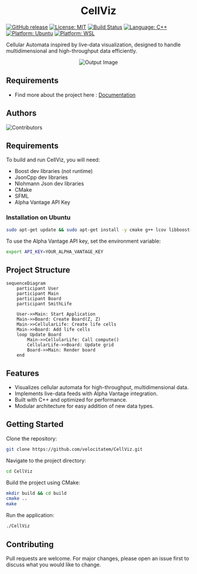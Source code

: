 <h1 style="text-align: center;">CellViz</h1>

[![GitHub release](https://img.shields.io/github/v/release/velocitatem/CellViz)](https://github.com/velocitatem/CellViz/releases) [![License: MIT](https://img.shields.io/badge/License-MIT-blue.svg)](https://opensource.org/licenses/MIT) [![Build Status](https://img.shields.io/github/actions/workflow/status/velocitatem/CellViz/ci.yml)](https://github.com/velocitatem/CellViz/actions) [![Language: C++](https://img.shields.io/badge/language-C%2B%2B-%23f34b7d)](https://en.wikipedia.org/wiki/C%2B%2B) [![Platform: Ubuntu](https://img.shields.io/badge/platform-Ubuntu-orange)](https://ubuntu.com/) [![Platform: WSL](https://img.shields.io/badge/platform-Windows-blue)](https://learn.microsoft.com/en-us/windows/wsl/install)

Cellular Automata inspired by live-data visualization, designed to handle multidimensional and high-throughput data efficiently.

<div style="text-align: center;">
  <img src="https://github.com/user-attachments/assets/5206dec2-d7c7-43cb-b913-4b2c32efb07d" alt="Output Image">
</div>

## Requirements

- Find more about the project here : [Documentation](https://velocitatem.github.io/CellViz/)

  
## Authors
![Contributors](https://contrib.rocks/image?repo=velocitatem/CellViz)

## Requirements

To build and run CellViz, you will need:

- Boost dev libraries (not runtime)
- JsonCpp dev libraries
- Nlohmann Json dev libraries
- CMake
- SFML
- Alpha Vantage API Key

### Installation on Ubuntu

```bash
sudo apt-get update && sudo apt-get install -y cmake g++ lcov libboost-all-dev libsfml-dev libgtest-dev nlohmann-json3-dev libcurl4-openssl-dev libgtk-3-dev libjsoncpp-dev
```

To use the Alpha Vantage API key, set the environment variable:

```bash
export API_KEY=YOUR_ALPHA_VANTAGE_KEY
```

## Project Structure

```mermaid
sequenceDiagram
    participant User
    participant Main
    participant Board
    participant SmithLife

    User->>Main: Start Application
    Main->>Board: Create Board(Z, Z)
    Main->>CellularLife: Create life cells
    Main->>Board: Add life cells
    loop Update Board
        Main->>CellularLife: Call compute()
        CellularLife->>Board: Update grid
        Board->>Main: Render board
    end
```

## Features

- Visualizes cellular automata for high-throughput, multidimensional data.
- Implements live-data feeds with Alpha Vantage integration.
- Built with C++ and optimized for performance.
- Modular architecture for easy addition of new data types.

## Getting Started

Clone the repository:

```bash
git clone https://github.com/velocitatem/CellViz.git
```

Navigate to the project directory:

```bash
cd CellViz
```

Build the project using CMake:

```bash
mkdir build && cd build
cmake ..
make
```

Run the application:

```bash
./CellViz
```

## Contributing

Pull requests are welcome. For major changes, please open an issue first to discuss what you would like to change.
